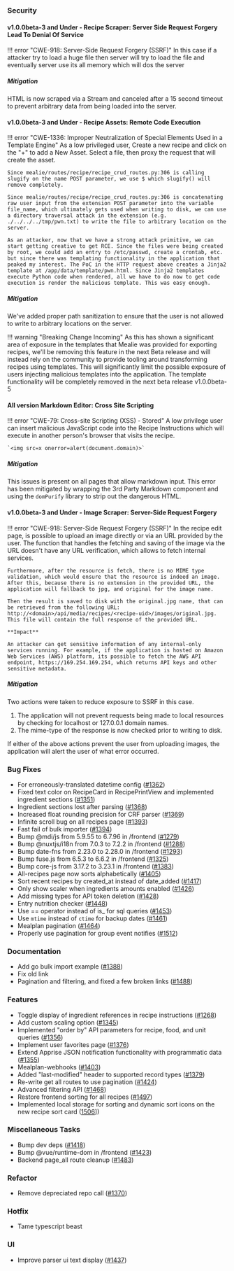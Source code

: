 ### Security

#### v1.0.0beta-3 and Under - Recipe Scraper: Server Side Request Forgery Lead To Denial Of Service

!!! error "CWE-918: Server-Side Request Forgery (SSRF)"
    In this case if a attacker try to load a huge file then server will try to load the file and eventually server use its all memory which will dos the server

##### Mitigation

HTML is now scraped via a Stream and canceled after a 15 second timeout to prevent arbitrary data from being loaded into the server.

#### v1.0.0beta-3 and Under - Recipe Assets: Remote Code Execution

!!! error "CWE-1336: Improper Neutralization of Special Elements Used in a Template Engine"
    As a low privileged user, Create a new recipe and click on the "+" to add a New Asset.
    Select a file, then proxy the request that will create the asset.

    Since mealie/routes/recipe/recipe_crud_routes.py:306 is calling slugify on the name POST parameter, we use $ which slugify() will remove completely.

    Since mealie/routes/recipe/recipe_crud_routes.py:306 is concatenating raw user input from the extension POST parameter into the variable file_name, which ultimately gets used when writing to disk, we can use a directory traversal attack in the extension (e.g. ./../../../tmp/pwn.txt) to write the file to arbitrary location on the server.

    As an attacker, now that we have a strong attack primitive, we can start getting creative to get RCE. Since the files were being created by root, we could add an entry to /etc/passwd, create a crontab, etc. but since there was templating functionality in the application that peaked my interest. The PoC in the HTTP request above creates a Jinja2 template at /app/data/template/pwn.html. Since Jinja2 templates execute Python code when rendered, all we have to do now to get code execution is render the malicious template. This was easy enough.

##### Mitigation

We've added proper path sanitization to ensure that the user is not allowed to write to arbitrary locations on the server.

!!! warning "Breaking Change Incoming"
    As this has shown a significant area of exposure in the templates that Mealie was provided for exporting recipes, we'll be removing this feature in the next Beta release and will instead rely on the community to provide tooling around transforming recipes using templates. This will significantly limit the possible exposure of users injecting malicious templates into the application. The template functionality will be completely removed in the next beta release v1.0.0beta-5

#### All version Markdown Editor: Cross Site Scripting

!!! error "CWE-79: Cross-site Scripting (XSS) - Stored"
    A low privilege user can insert malicious JavaScript code into the Recipe Instructions which will execute in another person's browser that visits the recipe.

    `<img src=x onerror=alert(document.domain)>`

##### Mitigation

This issues is present on all pages that allow markdown input. This error has been mitigated by wrapping the 3rd Party Markdown component and using the `domPurify` library to strip out the dangerous HTML.

#### v1.0.0beta-3 and Under - Image Scraper: Server-Side Request Forgery

!!! error "CWE-918: Server-Side Request Forgery (SSRF)"
    In the recipe edit page, is possible to upload an image directly or via an URL provided by the user. The function that handles the fetching and saving of the image via the URL doesn't have any URL verification, which allows to fetch internal services.

    Furthermore, after the resource is fetch, there is no MIME type validation, which would ensure that the resource is indeed an image. After this, because there is no extension in the provided URL, the application will fallback to jpg, and original for the image name.

    Then the result is saved to disk with the original.jpg name, that can be retrieved from the following URL: http://<domain>/api/media/recipes/<recipe-uid>/images/original.jpg. This file will contain the full response of the provided URL.

    **Impact**

    An attacker can get sensitive information of any internal-only services running. For example, if the application is hosted on Amazon Web Services (AWS) platform, its possible to fetch the AWS API endpoint, https://169.254.169.254, which returns API keys and other sensitive metadata.

##### Mitigation

Two actions were taken to reduce exposure to SSRF in this case.

1. The application will not prevent requests being made to local resources by checking for localhost or 127.0.0.1 domain names.
2. The mime-type of the response is now checked prior to writing to disk.

If either of the above actions prevent the user from uploading images, the application will alert the user of what error occurred.

### Bug Fixes

- For erroneously-translated datetime config ([#1362](https://github.com/hay-kot/mealie/issues/1362))
- Fixed text color on RecipeCard in RecipePrintView and implemented ingredient sections ([#1351](https://github.com/hay-kot/mealie/issues/1351))
- Ingredient sections lost after parsing ([#1368](https://github.com/hay-kot/mealie/issues/1368))
- Increased float rounding precision for CRF parser ([#1369](https://github.com/hay-kot/mealie/issues/1369))
- Infinite scroll bug on all recipes page ([#1393](https://github.com/hay-kot/mealie/issues/1393))
- Fast fail of bulk importer ([#1394](https://github.com/hay-kot/mealie/issues/1394))
- Bump @mdi/js from 5.9.55 to 6.7.96 in /frontend ([#1279](https://github.com/hay-kot/mealie/issues/1279))
- Bump @nuxtjs/i18n from 7.0.3 to 7.2.2 in /frontend ([#1288](https://github.com/hay-kot/mealie/issues/1288))
- Bump date-fns from 2.23.0 to 2.28.0 in /frontend ([#1293](https://github.com/hay-kot/mealie/issues/1293))
- Bump fuse.js from 6.5.3 to 6.6.2 in /frontend ([#1325](https://github.com/hay-kot/mealie/issues/1325))
- Bump core-js from 3.17.2 to 3.23.1 in /frontend ([#1383](https://github.com/hay-kot/mealie/issues/1383))
- All-recipes page now sorts alphabetically ([#1405](https://github.com/hay-kot/mealie/issues/1405))
- Sort recent recipes by created_at instead of date_added ([#1417](https://github.com/hay-kot/mealie/issues/1417))
- Only show scaler when ingredients amounts enabled ([#1426](https://github.com/hay-kot/mealie/issues/1426))
- Add missing types for API token deletion ([#1428](https://github.com/hay-kot/mealie/issues/1428))
- Entry nutrition checker ([#1448](https://github.com/hay-kot/mealie/issues/1448))
- Use == operator instead of is_ for sql queries ([#1453](https://github.com/hay-kot/mealie/issues/1453))
- Use `mtime` instead of `ctime` for backup dates  ([#1461](https://github.com/hay-kot/mealie/issues/1461))
- Mealplan pagination ([#1464](https://github.com/hay-kot/mealie/issues/1464))
- Properly use pagination for group event notifies ([#1512](https://github.com/hay-kot/mealie/pull/1512))

### Documentation

- Add go bulk import example ([#1388](https://github.com/hay-kot/mealie/issues/1388))
- Fix old link
- Pagination and filtering, and fixed a few broken links ([#1488](https://github.com/hay-kot/mealie/issues/1488))

### Features

- Toggle display of ingredient references in recipe instructions ([#1268](https://github.com/hay-kot/mealie/issues/1268))
- Add custom scaling option ([#1345](https://github.com/hay-kot/mealie/issues/1345))
- Implemented "order by" API parameters for recipe, food, and unit queries ([#1356](https://github.com/hay-kot/mealie/issues/1356))
- Implement user favorites page ([#1376](https://github.com/hay-kot/mealie/issues/1376))
- Extend Apprise JSON notification functionality with programmatic data ([#1355](https://github.com/hay-kot/mealie/issues/1355))
- Mealplan-webhooks ([#1403](https://github.com/hay-kot/mealie/issues/1403))
- Added "last-modified" header to supported record types ([#1379](https://github.com/hay-kot/mealie/issues/1379))
- Re-write get all routes to use pagination ([#1424](https://github.com/hay-kot/mealie/issues/1424))
- Advanced filtering API ([#1468](https://github.com/hay-kot/mealie/issues/1468))
- Restore frontend sorting for all recipes ([#1497](https://github.com/hay-kot/mealie/issues/1497))
- Implemented local storage for sorting and dynamic sort icons on the new recipe sort card ([1506](https://github.com/hay-kot/mealie/pull/1506)])

### Miscellaneous Tasks

- Bump dev deps ([#1418](https://github.com/hay-kot/mealie/issues/1418))
- Bump @vue/runtime-dom in /frontend ([#1423](https://github.com/hay-kot/mealie/issues/1423))
- Backend page_all route cleanup ([#1483](https://github.com/hay-kot/mealie/issues/1483))

### Refactor

- Remove depreciated repo call ([#1370](https://github.com/hay-kot/mealie/issues/1370))

### Hotfix

- Tame typescript beast

### UI

- Improve parser ui text display ([#1437](https://github.com/hay-kot/mealie/issues/1437))

<!-- generated by git-cliff -->
